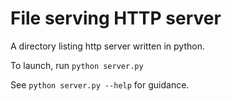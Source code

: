 # File serving HTTP server

A directory listing http server written in python.

To launch, run `python server.py`

See `python server.py --help` for guidance.
